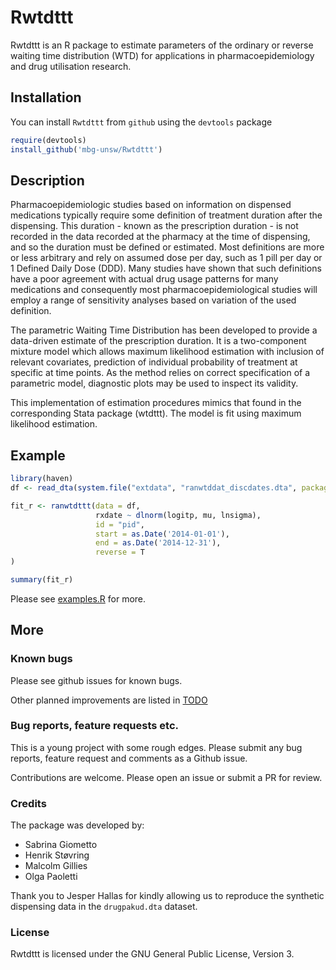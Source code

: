 # Rwtdttt

Rwtdttt is an R package to estimate parameters of the ordinary or reverse waiting time distribution (WTD) for applications in pharmacoepidemiology and drug utilisation research.

## Installation

You can install `Rwtdttt` from `github` using the `devtools` package

```r
require(devtools)
install_github('mbg-unsw/Rwtdttt')
```

## Description

Pharmacoepidemiologic studies based on information on dispensed medications typically require some definition of treatment duration after the dispensing. This duration - known as the prescription duration - is not recorded in the data recorded at the pharmacy at the time of dispensing, and so the duration must be defined or estimated. Most definitions are more or less arbitrary and rely on assumed dose per day, such as 1 pill per day or 1 Defined Daily Dose (DDD). Many studies have shown that such definitions have a poor agreement with actual drug usage patterns for many medications and consequently most pharmacoepidemiological studies will employ a range of sensitivity analyses based on variation of the used definition.

The parametric Waiting Time Distribution has been developed to provide a data-driven estimate of the prescription duration. It is a two-component mixture model which allows maximum likelihood estimation with inclusion of relevant covariates, prediction of individual probability of treatment at specific at time points. As the method relies on correct specification of a parametric model, diagnostic plots may be used to inspect its validity.

This implementation of estimation procedures mimics that found in the corresponding Stata package (wtdttt). The model is fit using maximum likelihood estimation.

## Example

```R
library(haven)
df <- read_dta(system.file("extdata", "ranwtddat_discdates.dta", package="Rwtdttt"))

fit_r <- ranwtdttt(data = df,
                   rxdate ~ dlnorm(logitp, mu, lnsigma),
                   id = "pid",
                   start = as.Date('2014-01-01'),
                   end = as.Date('2014-12-31'),
                   reverse = T
)

summary(fit_r)
```
Please see [examples.R](sandpit/examples.R) for more.

## More

### Known bugs

Please see github issues for known bugs.

Other planned improvements are listed in [TODO](sandpit/TODO)

### Bug reports, feature requests etc.

This is a young project with some rough edges. Please submit any bug reports, feature request and comments as a Github issue.

Contributions are welcome. Please open an issue or submit a PR for review.

### Credits

The package was developed by:

* Sabrina Giometto
* Henrik Støvring
* Malcolm Gillies
* Olga Paoletti

Thank you to Jesper Hallas for kindly allowing us to reproduce the synthetic dispensing data in the `drugpakud.dta` dataset.

### License

Rwtdttt is licensed under the GNU General Public License, Version 3.

